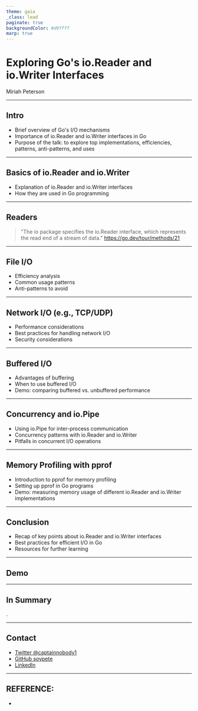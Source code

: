 ```yaml
---
theme: gaia
_class: lead
paginate: true
backgroundColor: #d9ffff
marp: true
---
```


# Exploring Go's io.Reader and io.Writer Interfaces
Miriah Peterson

---
<!--- we need to understand how go manages bits --->

## Intro
- Brief overview of Go's I/O mechanisms
- Importance of io.Reader and io.Writer interfaces in Go
- Purpose of the talk: to explore top implementations, efficiencies, patterns, anti-patterns, and uses

---

## Basics of io.Reader and io.Writer
- Explanation of io.Reader and io.Writer interfaces
- How they are used in Go programming

---

## Readers
<!-- deep dive into into I/O writer for http, memory, db, channels, etc

- where does is write
- how does it write
- when does it block the garbage collector
- how do channels play in --->

> "The io package specifies the io.Reader interface, which represents the read end of a stream of data."
https://go.dev/tour/methods/21

---

##  **File I/O**
   - Efficiency analysis
   - Common usage patterns
   - Anti-patterns to avoid

---
   
## **Network I/O (e.g., TCP/UDP)**
   - Performance considerations
   - Best practices for handling network I/O
   - Security considerations

---

## **Buffered I/O**
   - Advantages of buffering
   - When to use buffered I/O
   - Demo: comparing buffered vs. unbuffered performance

---

## **Concurrency and io.Pipe**
   - Using io.Pipe for inter-process communication
   - Concurrency patterns with io.Reader and io.Writer
   - Pitfalls in concurrent I/O operations

---

## Memory Profiling with pprof
- Introduction to pprof for memory profiling
- Setting up pprof in Go programs
- Demo: measuring memory usage of different io.Reader and io.Writer implementations

---

## Conclusion
- Recap of key points about io.Reader and io.Writer interfaces
- Best practices for efficient I/O in Go
- Resources for further learning

---

## Demo
<!--- benchmark of several functions with memory on/ maybe pprof --->

---

## In Summary
.

---

## Contact

- [Twitter @captainnobody1](https://www.twitter.com/captainnobody1)
- [GitHub soypete](https://www.github.com/soypete)
- [LinkedIn](https://www.linkedin.com/in/miriah-peterson-35649b5b)

---
## REFERENCE:
* 